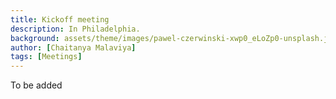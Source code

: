 ```yaml
---
title: Kickoff meeting
description: In Philadelphia.
background: assets/theme/images/pawel-czerwinski-xwp0_eLoZp0-unsplash.jpg
author: [Chaitanya Malaviya]
tags: [Meetings]
---
```


To be added

